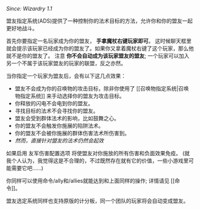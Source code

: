 _Since: Wizardry 1.1_

盟友指定系统(ADS)提供了一种控制你的法术目标的方法，允许你和你的盟友一起更好地战斗。

首先你要指定一名玩家成为你的盟友， **手拿魔杖右键玩家即可**。 这时候聊天框里就会提示该玩家已经成为你的盟友了。如果你又拿着魔杖右键了这个玩家，那么他就不是你的盟友了。 注意 **你不会自动成为该玩家盟友的盟友**; 一个玩家可以加入另一个不属于该玩家盟友的玩家的联盟，反之亦然。

当你指定一个玩家为盟友后，会有以下这几点效果：

* 盟友不会成为你的召唤物的攻击目标，除非你使用了 [[召唤物指定系统|召唤物指定系统]] 来手动选择你的盟友为攻击目标。
* 你释放的闪电不会电到你的盟友。
* 寻找目标的法术不会寻找你的盟友。
* 盟友会受到群体法术的影响，比如鼓舞之心。
* 你的盟友不会触发你施展的陷阱法术。
* 你的盟友不会被你施展的群体伤害法术所伤害到。
* _然而，直接针对盟友的法术仍然会起效_

如果启用 友军伤害配置选项 将使盟友对你施放的所有伤害和负面效果免疫。 (就我个人认为，我觉得这是不合理的，不过既然存在就有它的价值，一些小游戏里可能需要它吧......)

你同样可以使用命令/ally和/allies就能达到和上面同样的操作; 详情请见 [[命令]]。

盟友选定系统同样也支持原版的计分板，同一个团队的玩家将会自动变成盟友。
